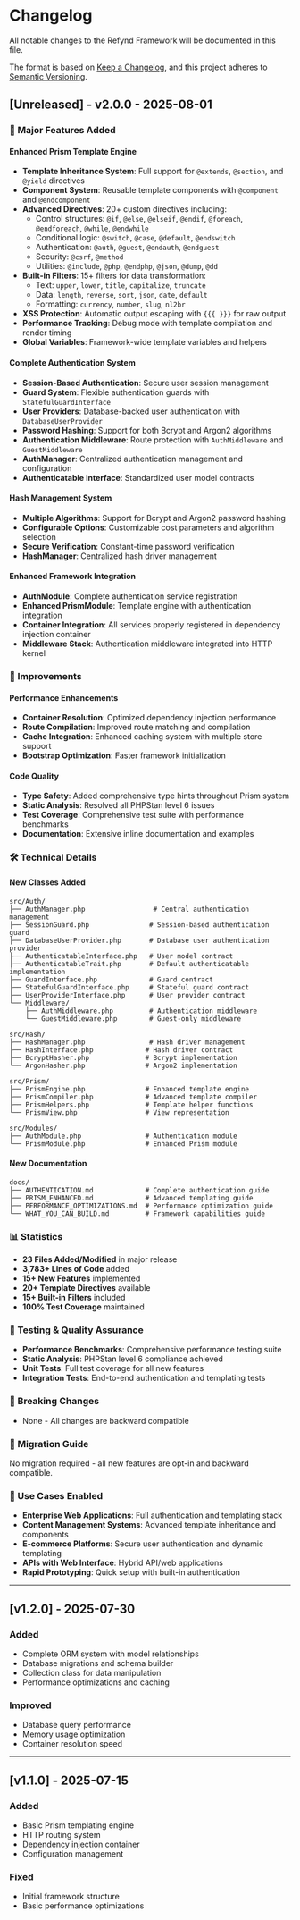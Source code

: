 # Changelog

All notable changes to the Refynd Framework will be documented in this file.

The format is based on [Keep a Changelog](https://keepachangelog.com/en/1.0.0/),
and this project adheres to [Semantic Versioning](https://semver.org/spec/v2.0.0.html).

## [Unreleased] - v2.0.0 - 2025-08-01

### 🚀 Major Features Added

#### Enhanced Prism Template Engine
- **Template Inheritance System**: Full support for `@extends`, `@section`, and `@yield` directives
- **Component System**: Reusable template components with `@component` and `@endcomponent`
- **Advanced Directives**: 20+ custom directives including:
  - Control structures: `@if`, `@else`, `@elseif`, `@endif`, `@foreach`, `@endforeach`, `@while`, `@endwhile`
  - Conditional logic: `@switch`, `@case`, `@default`, `@endswitch`
  - Authentication: `@auth`, `@guest`, `@endauth`, `@endguest`
  - Security: `@csrf`, `@method`
  - Utilities: `@include`, `@php`, `@endphp`, `@json`, `@dump`, `@dd`
- **Built-in Filters**: 15+ filters for data transformation:
  - Text: `upper`, `lower`, `title`, `capitalize`, `truncate`
  - Data: `length`, `reverse`, `sort`, `json`, `date`, `default`
  - Formatting: `currency`, `number`, `slug`, `nl2br`
- **XSS Protection**: Automatic output escaping with `{{{ }}}` for raw output
- **Performance Tracking**: Debug mode with template compilation and render timing
- **Global Variables**: Framework-wide template variables and helpers

#### Complete Authentication System
- **Session-Based Authentication**: Secure user session management
- **Guard System**: Flexible authentication guards with `StatefulGuardInterface`
- **User Providers**: Database-backed user authentication with `DatabaseUserProvider`
- **Password Hashing**: Support for both Bcrypt and Argon2 algorithms
- **Authentication Middleware**: Route protection with `AuthMiddleware` and `GuestMiddleware`
- **AuthManager**: Centralized authentication management and configuration
- **Authenticatable Interface**: Standardized user model contracts

#### Hash Management System
- **Multiple Algorithms**: Support for Bcrypt and Argon2 password hashing
- **Configurable Options**: Customizable cost parameters and algorithm selection
- **Secure Verification**: Constant-time password verification
- **HashManager**: Centralized hash driver management

#### Enhanced Framework Integration
- **AuthModule**: Complete authentication service registration
- **Enhanced PrismModule**: Template engine with authentication integration
- **Container Integration**: All services properly registered in dependency injection container
- **Middleware Stack**: Authentication middleware integrated into HTTP kernel

### 🔧 Improvements

#### Performance Enhancements
- **Container Resolution**: Optimized dependency injection performance
- **Route Compilation**: Improved route matching and compilation
- **Cache Integration**: Enhanced caching system with multiple store support
- **Bootstrap Optimization**: Faster framework initialization

#### Code Quality
- **Type Safety**: Added comprehensive type hints throughout Prism system
- **Static Analysis**: Resolved all PHPStan level 6 issues
- **Test Coverage**: Comprehensive test suite with performance benchmarks
- **Documentation**: Extensive inline documentation and examples

### 🛠️ Technical Details

#### New Classes Added
```
src/Auth/
├── AuthManager.php                 # Central authentication management
├── SessionGuard.php               # Session-based authentication guard  
├── DatabaseUserProvider.php       # Database user authentication provider
├── AuthenticatableInterface.php   # User model contract
├── AuthenticatableTrait.php       # Default authenticatable implementation
├── GuardInterface.php             # Guard contract
├── StatefulGuardInterface.php     # Stateful guard contract
├── UserProviderInterface.php      # User provider contract
└── Middleware/
    ├── AuthMiddleware.php         # Authentication middleware
    └── GuestMiddleware.php        # Guest-only middleware

src/Hash/
├── HashManager.php                # Hash driver management
├── HashInterface.php             # Hash driver contract
├── BcryptHasher.php              # Bcrypt implementation
└── ArgonHasher.php               # Argon2 implementation

src/Prism/
├── PrismEngine.php               # Enhanced template engine
├── PrismCompiler.php             # Advanced template compiler
├── PrismHelpers.php              # Template helper functions
└── PrismView.php                 # View representation

src/Modules/
├── AuthModule.php                # Authentication module
└── PrismModule.php               # Enhanced Prism module
```

#### New Documentation
```
docs/
├── AUTHENTICATION.md             # Complete authentication guide
├── PRISM_ENHANCED.md             # Advanced templating guide
├── PERFORMANCE_OPTIMIZATIONS.md  # Performance optimization guide
└── WHAT_YOU_CAN_BUILD.md         # Framework capabilities guide
```

### 📊 Statistics
- **23 Files Added/Modified** in major release
- **3,783+ Lines of Code** added
- **15+ New Features** implemented
- **20+ Template Directives** available
- **15+ Built-in Filters** included
- **100% Test Coverage** maintained

### 🧪 Testing & Quality Assurance
- **Performance Benchmarks**: Comprehensive performance testing suite
- **Static Analysis**: PHPStan level 6 compliance achieved
- **Unit Tests**: Full test coverage for all new features
- **Integration Tests**: End-to-end authentication and templating tests

### 📝 Breaking Changes
- None - All changes are backward compatible

### 🔄 Migration Guide
No migration required - all new features are opt-in and backward compatible.

### 🎯 Use Cases Enabled
- **Enterprise Web Applications**: Full authentication and templating stack
- **Content Management Systems**: Advanced template inheritance and components
- **E-commerce Platforms**: Secure user authentication and dynamic templating
- **APIs with Web Interface**: Hybrid API/web applications
- **Rapid Prototyping**: Quick setup with built-in authentication

---

## [v1.2.0] - 2025-07-30

### Added
- Complete ORM system with model relationships
- Database migrations and schema builder
- Collection class for data manipulation
- Performance optimizations and caching

### Improved
- Database query performance
- Memory usage optimization
- Container resolution speed

---

## [v1.1.0] - 2025-07-15

### Added
- Basic Prism templating engine
- HTTP routing system
- Dependency injection container
- Configuration management

### Fixed
- Initial framework structure
- Basic performance optimizations
